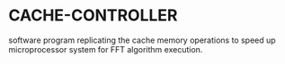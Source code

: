 # CACHE-CONTROLLER
software program replicating the cache memory operations to speed up microprocessor system for FFT algorithm execution.
